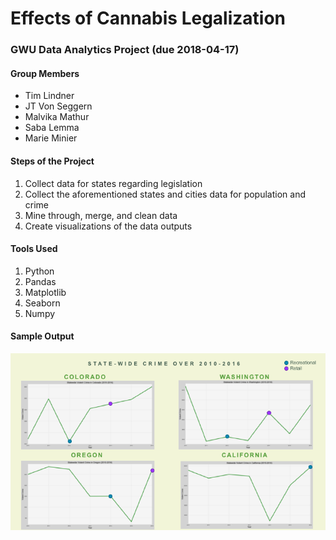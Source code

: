# Effects of Cannabis Legalization

### GWU Data Analytics Project (due 2018-04-17)

#### Group Members
- Tim Lindner
- JT Von Seggern
- Malvika Mathur
- Saba Lemma
- Marie Minier

#### Steps of the Project
1. Collect data for states regarding legislation
2. Collect the aforementioned states and cities data for population and crime
2. Mine through, merge, and clean data
3. Create visualizations of the data outputs

#### Tools Used
1. Python
2. Pandas
3. Matplotlib
4. Seaborn
5. Numpy

#### Sample Output
![sample.png](sample.png)
